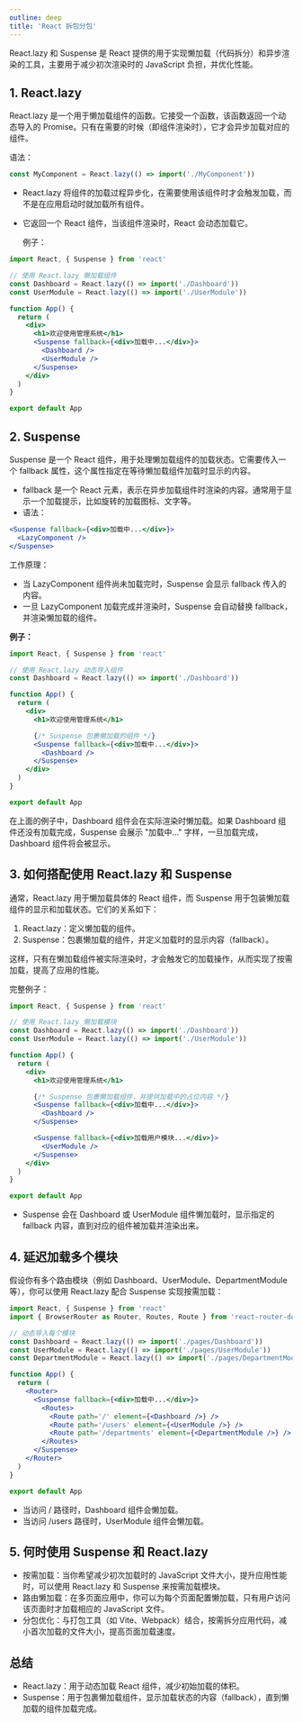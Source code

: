 ```yaml
---
outline: deep
title: 'React 拆包分包'
---
```


React.lazy 和 Suspense 是 React 提供的用于实现懒加载（代码拆分）和异步渲染的工具，主要用于减少初次渲染时的 JavaScript 负担，并优化性能。

## 1. React.lazy

React.lazy 是一个用于懒加载组件的函数。它接受一个函数，该函数返回一个动态导入的 Promise。只有在需要的时候（即组件渲染时），它才会异步加载对应的组件。

语法：

```js
const MyComponent = React.lazy(() => import('./MyComponent'))
```

- React.lazy 将组件的加载过程异步化，在需要使用该组件时才会触发加载，而不是在应用启动时就加载所有组件。
- 它返回一个 React 组件，当该组件渲染时，React 会动态加载它。

  例子：

```jsx
import React, { Suspense } from 'react'

// 使用 React.lazy 懒加载组件
const Dashboard = React.lazy(() => import('./Dashboard'))
const UserModule = React.lazy(() => import('./UserModule'))

function App() {
  return (
    <div>
      <h1>欢迎使用管理系统</h1>
      <Suspense fallback={<div>加载中...</div>}>
        <Dashboard />
        <UserModule />
      </Suspense>
    </div>
  )
}

export default App
```

## 2. Suspense

Suspense 是一个 React 组件，用于处理懒加载组件的加载状态。它需要传入一个 fallback 属性，这个属性指定在等待懒加载组件加载时显示的内容。

- fallback 是一个 React 元素，表示在异步加载组件时渲染的内容。通常用于显示一个加载提示，比如旋转的加载图标、文字等。
- 语法：

```jsx
<Suspense fallback={<div>加载中...</div>}>
  <LazyComponent />
</Suspense>
```

工作原理：

- 当 LazyComponent 组件尚未加载完时，Suspense 会显示 fallback 传入的内容。
- 一旦 LazyComponent 加载完成并渲染时，Suspense 会自动替换 fallback，并渲染懒加载的组件。

**例子：**

```jsx
import React, { Suspense } from 'react'

// 使用 React.lazy 动态导入组件
const Dashboard = React.lazy(() => import('./Dashboard'))

function App() {
  return (
    <div>
      <h1>欢迎使用管理系统</h1>

      {/* Suspense 包裹懒加载的组件 */}
      <Suspense fallback={<div>加载中...</div>}>
        <Dashboard />
      </Suspense>
    </div>
  )
}

export default App
```

在上面的例子中，Dashboard 组件会在实际渲染时懒加载。如果 Dashboard 组件还没有加载完成，Suspense 会展示 "加载中..." 字样，一旦加载完成，Dashboard 组件将会被显示。

## 3. 如何搭配使用 React.lazy 和 Suspense

通常，React.lazy 用于懒加载具体的 React 组件，而 Suspense 用于包装懒加载组件的显示和加载状态。它们的关系如下：

1. React.lazy：定义懒加载的组件。
2. Suspense：包裹懒加载的组件，并定义加载时的显示内容（fallback）。

这样，只有在懒加载组件被实际渲染时，才会触发它的加载操作，从而实现了按需加载，提高了应用的性能。

完整例子：

```jsx
import React, { Suspense } from 'react'

// 使用 React.lazy 懒加载模块
const Dashboard = React.lazy(() => import('./Dashboard'))
const UserModule = React.lazy(() => import('./UserModule'))

function App() {
  return (
    <div>
      <h1>欢迎使用管理系统</h1>

      {/* Suspense 包裹懒加载组件，并提供加载中的占位内容 */}
      <Suspense fallback={<div>加载中...</div>}>
        <Dashboard />
      </Suspense>

      <Suspense fallback={<div>加载用户模块...</div>}>
        <UserModule />
      </Suspense>
    </div>
  )
}

export default App
```

- Suspense 会在 Dashboard 或 UserModule 组件懒加载时，显示指定的 fallback 内容，直到对应的组件被加载并渲染出来。

## 4. 延迟加载多个模块

假设你有多个路由模块（例如 Dashboard、UserModule、DepartmentModule 等），你可以使用 React.lazy 配合 Suspense 实现按需加载：

```jsx
import React, { Suspense } from 'react'
import { BrowserRouter as Router, Routes, Route } from 'react-router-dom'

// 动态导入每个模块
const Dashboard = React.lazy(() => import('./pages/Dashboard'))
const UserModule = React.lazy(() => import('./pages/UserModule'))
const DepartmentModule = React.lazy(() => import('./pages/DepartmentModule'))

function App() {
  return (
    <Router>
      <Suspense fallback={<div>加载中...</div>}>
        <Routes>
          <Route path='/' element={<Dashboard />} />
          <Route path='/users' element={<UserModule />} />
          <Route path='/departments' element={<DepartmentModule />} />
        </Routes>
      </Suspense>
    </Router>
  )
}

export default App
```

- 当访问 / 路径时，Dashboard 组件会懒加载。
- 当访问 /users 路径时，UserModule 组件会懒加载。

## 5. 何时使用 Suspense 和 React.lazy

- 按需加载：当你希望减少初次加载时的 JavaScript 文件大小，提升应用性能时，可以使用 React.lazy 和 Suspense 来按需加载模块。
- 路由懒加载：在多页面应用中，你可以为每个页面配置懒加载，只有用户访问该页面时才加载相应的 JavaScript 文件。
- 分包优化：与打包工具（如 Vite、Webpack）结合，按需拆分应用代码，减小首次加载的文件大小，提高页面加载速度。

## 总结

- React.lazy：用于动态加载 React 组件，减少初始加载的体积。
- Suspense：用于包裹懒加载组件，显示加载状态的内容（fallback），直到懒加载的组件加载完成。
